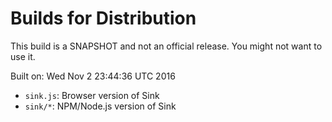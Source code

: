 # Builds for Distribution

This build is a SNAPSHOT and not an official release.  You might not want to use it.

Built on: Wed Nov  2 23:44:36 UTC 2016

* `sink.js`: Browser version of Sink
* `sink/*`: NPM/Node.js version of Sink
